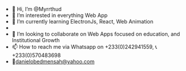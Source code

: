 - 👋 Hi, I’m @Myrrthud
- 👀 I’m interested in everything Web App
- 🌱 I’m currently learning ElectronJs, React, Web Animation
- 
- 💞️ I’m looking to collaborate on Web Apps focused on education, and Institutional Growth
- 📫 How to reach me via Whatsapp on +233(0)242941559, :telephone_receiver: +233(0)570483698
- :email:danielobedmensah@yahoo.com

<!---
Myrrthud/Myrrthud is a ✨ special ✨ repository because its `README.md` (this file) appears on your GitHub profile.
You can click the Preview link to take a look at your changes.
--->
